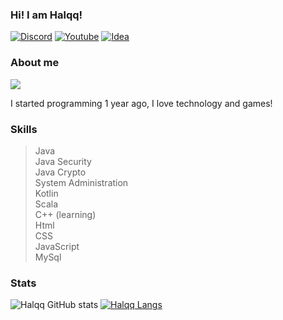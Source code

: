 ### Hi! I am Halqq! 

[![Discord](https://img.shields.io/badge/Discord-7289DA?style=for-the-badge&logo=discord&logoColor=white
)](https://discord.com/users/902361860471390248)
[![Youtube](https://img.shields.io/badge/YouTube-FF0000?style=for-the-badge&logo=youtube&logoColor=white)](https://www.youtube.com/channel/UCCuUwk8v1CY-Ky50govD2Xw)
[![Idea](https://img.shields.io/badge/IntelliJ_IDEA-000000.svg?style=for-the-badge&logo=intellij-idea&logoColor=white)]()

### About me
![](https://komarev.com/ghpvc/?username=Halqq&color=green)

I started programming 1 year ago, I love technology and games!

### Skills

> Java  
> Java Security  
> Java Crypto  
> System Administration  
> Kotlin  
> Scala  
>C++ (learning)  
> Html  
> CSS  
> JavaScript  
> MySql  

### Stats

![Halqq GitHub stats](https://github-readme-stats.vercel.app/api?username=Halqq&show_icons=true&theme=tokyonight)
[![Halqq Langs](https://github-readme-stats.vercel.app/api/top-langs/?username=Halqq&layout=compact&theme=tokyonight)](https://github.com/anuraghazra/github-readme-stats)



